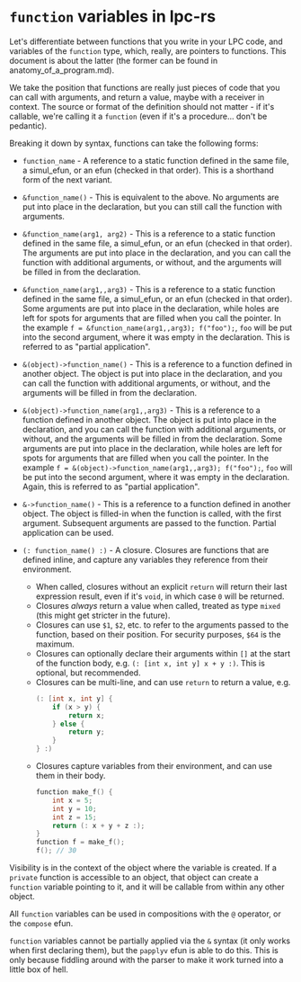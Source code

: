 # `function` variables in lpc-rs

Let's differentiate between functions that you write in your LPC code,
and variables of the `function` type, which, really, are pointers to functions. This
document is about the latter (the former can be found in anatomy_of_a_program.md).

We take the position that functions are really just pieces of code that you can
call with arguments, and return a value, maybe with a receiver in context.
The source or format of the definition should not matter - if it's callable, 
we're calling it a `function` (even if it's a procedure... don't be pedantic).

Breaking it down by syntax, functions can take the following forms:

* `function_name` - A reference to a static function defined in the same file,
  a simul_efun, or an efun (checked in that order). This is a shorthand form
  of the next variant.

* `&function_name()` - This is equivalent to the above. No arguments are put into
  place in the declaration, but you can still call the function with arguments.

* `&function_name(arg1, arg2)` - This is a reference to a static function
  defined in the same file, a simul_efun, or an efun (checked in that order).
  The arguments are put into place in the declaration, and you can call the function
  with additional arguments, or without, and the arguments will be filled in from the declaration.

* `&function_name(arg1,,arg3)` - This is a reference to a static function
  defined in the same file, a simul_efun, or an efun (checked in that order).
  Some arguments are put into place in the declaration, while holes are left for spots for
  arguments that are filled when you call the pointer.
  In the example `f = &function_name(arg1,,arg3); f("foo");`, `foo` will be put into
    the second argument, where it was empty in the declaration. This is referred to
  as "partial application".

* `&(object)->function_name()` - This is a reference to a function defined in
  another object. The object is put into place in the declaration, and you can call
  the function with additional arguments, or without, and the arguments will be filled in
  from the declaration.

* `&(object)->function_name(arg1,,arg3)` - This is a reference to a function defined in
  another object. The object is put into place in the declaration, and you can call the function
  with additional arguments, or without, and the arguments will be filled in from the declaration.
  Some arguments are put into place in the declaration, while holes are left for spots for
  arguments that are filled when you call the pointer.
  In the example `f = &(object)->function_name(arg1,,arg3); f("foo");`, `foo` will be put into
    the second argument, where it was empty in the declaration. Again, this is referred to
  as "partial application".

* `&->function_name()` - This is a reference to a function defined in another object.
  The object is filled-in when the function is called, with the first argument.
  Subsequent arguments are passed to the function. Partial application can be used.

* `(: function_name() :)` - A closure. Closures are functions that are defined
  inline, and capture any variables they reference from their environment.
  * When called, closures without an explicit `return` will return their last 
    expression result, even if it's `void`, in which case `0` will be returned. 
  * Closures _always_ return a value when called, treated as type `mixed` (this might get stricter in the future).
  * Closures can use `$1`, `$2`, etc. to refer to the arguments passed to the function, based on their position.
    For security purposes, `$64` is the maximum.
  * Closures can optionally declare their arguments within `[]` at the start of the function body, e.g.
  `(: [int x, int y] x + y :)`. This is optional, but recommended.
  * Closures can be multi-line, and can use `return` to return a value, e.g.
    ```c
    (: [int x, int y] {
        if (x > y) {
            return x;
        } else {
            return y;
        }
    } :)
    ```
  * Closures capture variables from their environment, and can use them in their body.
    ```c
    function make_f() {
        int x = 5;
        int y = 10;
        int z = 15;
        return (: x + y + z :);
    }
    function f = make_f();
    f(); // 30
    ```
    
Visibility is in the context of the object where the variable is created. If a `private` function is accessible to an object,
that object can create a `function` variable pointing to it, and it will be callable from within any other object.

All `function` variables can be used in compositions with the `@` operator, or the `compose` efun.

`function` variables cannot be partially applied via the `&` syntax (it only works when first declaring them),
but the `papplyv` efun is able to do this. This is only because fiddling around with the parser to make it work 
turned into a little box of hell.